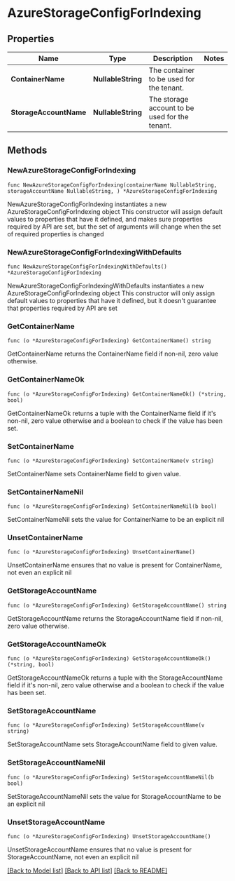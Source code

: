 # AzureStorageConfigForIndexing

## Properties

Name | Type | Description | Notes
------------ | ------------- | ------------- | -------------
**ContainerName** | **NullableString** | The container to be used for the tenant. | 
**StorageAccountName** | **NullableString** | The storage account to be used for the tenant. | 

## Methods

### NewAzureStorageConfigForIndexing

`func NewAzureStorageConfigForIndexing(containerName NullableString, storageAccountName NullableString, ) *AzureStorageConfigForIndexing`

NewAzureStorageConfigForIndexing instantiates a new AzureStorageConfigForIndexing object
This constructor will assign default values to properties that have it defined,
and makes sure properties required by API are set, but the set of arguments
will change when the set of required properties is changed

### NewAzureStorageConfigForIndexingWithDefaults

`func NewAzureStorageConfigForIndexingWithDefaults() *AzureStorageConfigForIndexing`

NewAzureStorageConfigForIndexingWithDefaults instantiates a new AzureStorageConfigForIndexing object
This constructor will only assign default values to properties that have it defined,
but it doesn't guarantee that properties required by API are set

### GetContainerName

`func (o *AzureStorageConfigForIndexing) GetContainerName() string`

GetContainerName returns the ContainerName field if non-nil, zero value otherwise.

### GetContainerNameOk

`func (o *AzureStorageConfigForIndexing) GetContainerNameOk() (*string, bool)`

GetContainerNameOk returns a tuple with the ContainerName field if it's non-nil, zero value otherwise
and a boolean to check if the value has been set.

### SetContainerName

`func (o *AzureStorageConfigForIndexing) SetContainerName(v string)`

SetContainerName sets ContainerName field to given value.


### SetContainerNameNil

`func (o *AzureStorageConfigForIndexing) SetContainerNameNil(b bool)`

 SetContainerNameNil sets the value for ContainerName to be an explicit nil

### UnsetContainerName
`func (o *AzureStorageConfigForIndexing) UnsetContainerName()`

UnsetContainerName ensures that no value is present for ContainerName, not even an explicit nil
### GetStorageAccountName

`func (o *AzureStorageConfigForIndexing) GetStorageAccountName() string`

GetStorageAccountName returns the StorageAccountName field if non-nil, zero value otherwise.

### GetStorageAccountNameOk

`func (o *AzureStorageConfigForIndexing) GetStorageAccountNameOk() (*string, bool)`

GetStorageAccountNameOk returns a tuple with the StorageAccountName field if it's non-nil, zero value otherwise
and a boolean to check if the value has been set.

### SetStorageAccountName

`func (o *AzureStorageConfigForIndexing) SetStorageAccountName(v string)`

SetStorageAccountName sets StorageAccountName field to given value.


### SetStorageAccountNameNil

`func (o *AzureStorageConfigForIndexing) SetStorageAccountNameNil(b bool)`

 SetStorageAccountNameNil sets the value for StorageAccountName to be an explicit nil

### UnsetStorageAccountName
`func (o *AzureStorageConfigForIndexing) UnsetStorageAccountName()`

UnsetStorageAccountName ensures that no value is present for StorageAccountName, not even an explicit nil

[[Back to Model list]](../README.md#documentation-for-models) [[Back to API list]](../README.md#documentation-for-api-endpoints) [[Back to README]](../README.md)


